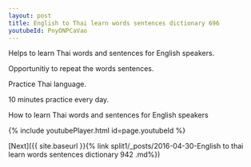 ```yaml
---
layout: post
title: English to Thai learn words sentences dictionary 696 
youtubeId: PnyONPCaVao
---
```

 
 
Helps to learn Thai words and sentences for English speakers.

Opportunitiy to repeat the words sentences. 

Practice Thai language. 
 
10 minutes practice every day. 
 
How to learn Thai words and sentences for English speakers 
 
{% include youtubePlayer.html id=page.youtubeId %}
 
 
[Next]({{ site.baseurl }}{% link  split1/_posts/2016-04-30-English to thai learn words sentences dictionary 942 .md%})
 

